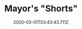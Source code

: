 ---
templateKey: blog-post
featuredpost: false
date: 2020-03-01T03:43:43.711Z
featuredimage: /img/quest_bg2.png
imgBg: quest_bg2
title: Mayor's "Shorts"
description: Mayor Lewis has lost his purple "shorts". He's asking you to find and return them...Discreetly.
reward: 750 & 1 Friendship heart
tags:
  - Mail
  - summer
  - Summer 3
  - Find Purple Shorts
  - Give to Lewis
  - Marnie
---